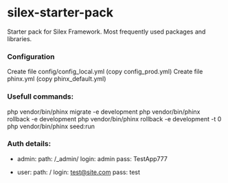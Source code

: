 # silex-starter-pack
Starter pack for Silex Framework. Most frequently used packages and libraries. 

### Configuration
Create file config/config_local.yml (copy config_prod.yml)
Create file phinx.yml (copy phinx_default.yml)

### Usefull commands:

php vendor/bin/phinx migrate -e development
php vendor/bin/phinx rollback -e development
php vendor/bin/phinx rollback -e development -t 0
php vendor/bin/phinx seed:run

### Auth details:

- admin:
    path: /_admin/
    login: admin
    pass: TestApp777

- user:
    path: /
    login: test@site.com
    pass: test
       
     